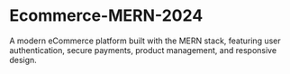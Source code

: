 # Ecommerce-MERN-2024
A modern eCommerce platform built with the MERN stack, featuring user authentication, secure payments, product management, and responsive design.
